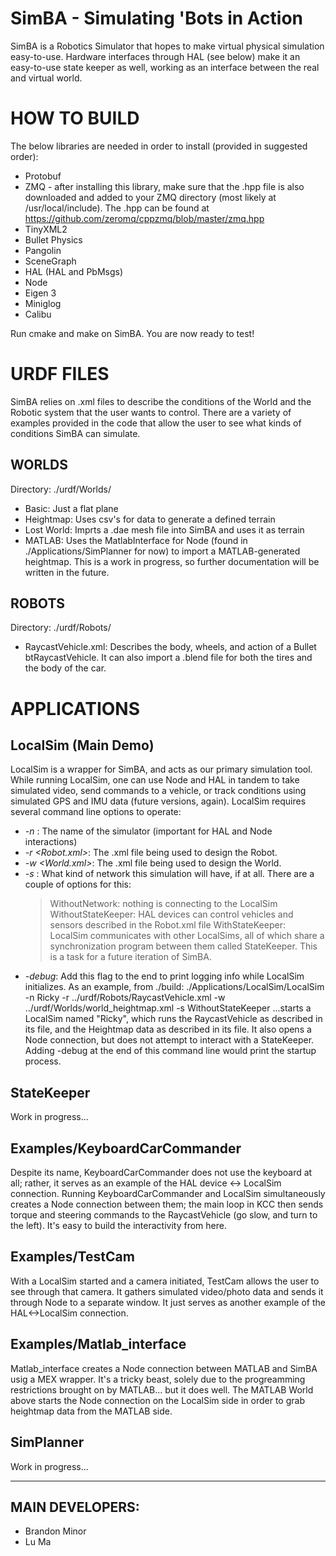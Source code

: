 SimBA - Simulating 'Bots in Action
====================================

SimBA is a Robotics Simulator that hopes to make virtual physical simulation easy-to-use. Hardware interfaces through HAL (see below) make it an easy-to-use state keeper as well, working as an interface between the real and virtual world.

HOW TO BUILD
====================================

The below libraries are needed in order to install (provided in suggested order):
- Protobuf
- ZMQ - after installing this library, make sure that the .hpp file is also downloaded and added to your ZMQ directory (most likely at /usr/local/include). The .hpp can be found at https://github.com/zeromq/cppzmq/blob/master/zmq.hpp
- TinyXML2
- Bullet Physics
- Pangolin
- SceneGraph
- HAL (HAL and PbMsgs)
- Node
- Eigen 3
- Miniglog
- Calibu

Run cmake and make on SimBA. You are now ready to test!

URDF FILES
====================================

SimBA relies on .xml files to describe the conditions of the World and the Robotic system that the user wants to control. There are a variety of examples provided in the code that allow the user to see what kinds of conditions SimBA can simulate. 

WORLDS
---------
Directory: ./urdf/Worlds/
- Basic: Just a flat plane
- Heightmap: Uses csv's for <X Y Z> data to generate a defined terrain
- Lost World: Imprts a .dae mesh file into SimBA and uses it as terrain
- MATLAB: Uses the MatlabInterface for Node (found in ./Applications/SimPlanner for now) to import a MATLAB-generated heightmap. This is a work in progress, so further documentation will be written in the future.

ROBOTS
---------
Directory: ./urdf/Robots/
- RaycastVehicle.xml: Describes the body, wheels, and action of a Bullet btRaycastVehicle. It can also import a .blend file for both the tires and the body of the car. 

APPLICATIONS
====================================

LocalSim (Main Demo)
---------
LocalSim is a wrapper for SimBA, and acts as our primary simulation tool. While running LocalSim, one can use Node and HAL in tandem to take simulated video, send commands to a vehicle, or track conditions using simulated GPS and IMU data (future versions, again). LocalSim requires several command line options to operate:
- *-n <SimName>*: The name of the simulator (important for HAL and Node interactions)
- *-r <Robot.xml>*: The .xml file being used to design the Robot. 
- *-w <World.xml>*: The .xml file being used to design the World.
- *-s <Statekeeper Option>*: What kind of network this simulation will have, if at all. There are a couple of options for this: 
  > WithoutNetwork: nothing is connecting to the LocalSim
  > WithoutStateKeeper: HAL devices can control vehicles and sensors described in the Robot.xml file
  > WithStateKeeper: LocalSim communicates with other LocalSims, all of which share a synchronization program between them called StateKeeper. This is a task for a future iteration of SimBA. 
- *-debug*: Add this flag to the end to print logging info while LocalSim initializes.
As an example, from ./build:
	./Applications/LocalSim/LocalSim -n Ricky -r ../urdf/Robots/RaycastVehicle.xml -w ../urdf/Worlds/world_heightmap.xml -s WithoutStateKeeper
...starts a LocalSim named "Ricky", which runs the RaycastVehicle as described in its file, and the Heightmap data as described in its file. It also opens a Node connection, but does not attempt to interact with a StateKeeper. Adding -debug at the end of this command line would print the startup process. 

StateKeeper
---------
Work in progress...

Examples/KeyboardCarCommander
---------
Despite its name, KeyboardCarCommander does not use the keyboard at all; rather, it serves as an example of the HAL device <-> LocalSim connection. Running KeyboardCarCommander and LocalSim simultaneously creates a Node connection between them; the main loop in KCC then sends torque and steering commands to the RaycastVehicle (go slow, and turn to the left). It's easy to build the interactivity from here.

Examples/TestCam
---------
With a LocalSim started and a camera initiated, TestCam allows the user to see through that camera. It gathers simulated video/photo data and sends it through Node to a separate window. It just serves as another example of the HAL<->LocalSim connection.

Examples/Matlab_interface
---------
Matlab_interface creates a Node connection between MATLAB and SimBA usig a MEX wrapper. It's a tricky beast, solely due to the progreamming restrictions brought on by MATLAB... but it does well. The MATLAB World above starts the Node connection on the LocalSim side in order to grab heightmap data from the MATLAB side.

SimPlanner
---------
Work in progress...

******************************

MAIN DEVELOPERS:
----------
* Brandon Minor
* Lu Ma
